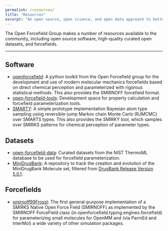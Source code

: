 ```yaml
---
permalink: /resources/
title: "Resources"
excerpt: "An open source, open science, and open data approach to better biomolecular forcefields"
---
```


The Open Forcefield Group makes a number of resources available to the community, including open source software, high-quality curated open datasets, and forcefields.

---

## Software

- [openforcefield](https://github.com/open-forcefield-group/openforcefield): A python toolkit from the Open Forcefield group for the development and use of modern molecular mechanics forcefields based on direct chemical perception and parameterized with rigorous statistical methods. This also provides the SMIRNOFF forcefield format. 
- [open-forcefield-tools](https://github.com/open-forcefield-group/open-forcefield-tools): Development space for property calculation and forcefield parameterization tools.
- [SMARTY](https://github.com/open-forcefield-group/smarty): A simple prototype implementation Bayesian atom type sampling using reversible-jump Markov chain Monte Carlo (RJMCMC) over SMARTS types. This also provides the SMIRKY tool, which samples over SMIRKS patterns for chemical perception of parameter types.

## Datasets

- [open-forcefield-data](https://github.com/open-forcefield-group/open-forcefield-data): Curated datasets from the NIST ThermoML database to be used for forcefield parameterization.
- [MiniDrugBank](https://github.com/open-forcefield-group/MiniDrugBank): A repository to track the creation and evolution of the MiniDrugBank Molecule set, filtered from [DrugBank Release Version 5.0.1](https://www.drugbank.ca/releases/5-0-1).

## Forcefields

- [smirnoff99Frosst](https://github.com/open-forcefield-group/smirnoff99Frosst): The first general-purpose implementation of a SMIRKS Native Open Force Field (SMIRNOFF) as implemented by the SMIRNOFF ForceField class (in openforcefield.typing.engines.forcefield) for parameterizing small molecules for OpenMM and (via ParmEd and InterMol) a wide variety of other simulation packages.
